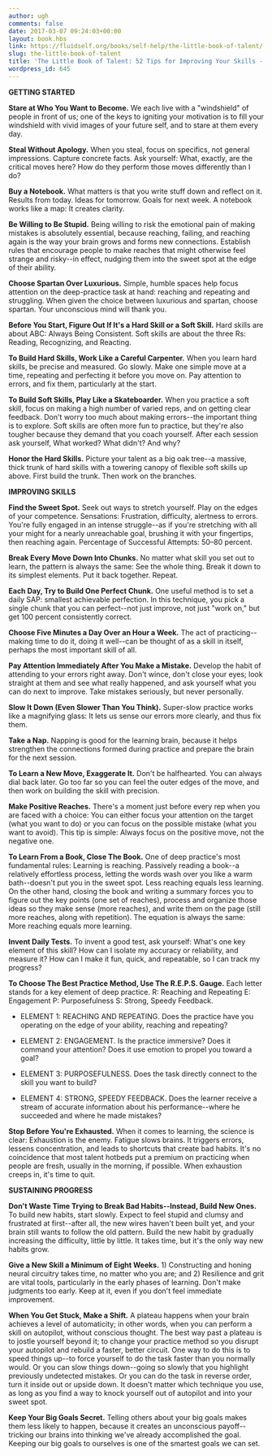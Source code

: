 ```yaml
---
author: ugh
comments: false
date: 2017-03-07 09:24:03+00:00
layout: book.hbs
link: https://fluidself.org/books/self-help/the-little-book-of-talent/
slug: the-little-book-of-talent
title: 'The Little Book of Talent: 52 Tips for Improving Your Skills - by Daniel Coyle'
wordpress_id: 645
---
```


**GETTING STARTED**

**Stare at Who You Want to Become.** We each live with a "windshield" of people in front of us; one of the keys to igniting your motivation is to fill your windshield with vivid images of your future self, and to stare at them every day.

**Steal Without Apology.** When you steal, focus on specifics, not general impressions. Capture concrete facts. Ask yourself: What, exactly, are the critical moves here? How do they perform those moves differently than I do?

**Buy a Notebook.** What matters is that you write stuff down and reflect on it. Results from today. Ideas for tomorrow. Goals for next week. A notebook works like a map: It creates clarity.

**Be Willing to Be Stupid.** Being willing to risk the emotional pain of making mistakes is absolutely essential, because reaching, failing, and reaching again is the way your brain grows and forms new connections. Establish rules that encourage people to make reaches that might otherwise feel strange and risky--in effect, nudging them into the sweet spot at the edge of their ability.

**Choose Spartan Over Luxurious.** Simple, humble spaces help focus attention on the deep-practice task at hand: reaching and repeating and struggling. When given the choice between luxurious and spartan, choose spartan. Your unconscious mind will thank you.

**Before You Start, Figure Out If It's a Hard Skill or a Soft Skill.** Hard skills are about ABC: Always Being Consistent. Soft skills are about the three Rs: Reading, Recognizing, and Reacting.

**To Build Hard Skills, Work Like a Careful Carpenter.** When you learn hard skills, be precise and measured. Go slowly. Make one simple move at a time, repeating and perfecting it before you move on. Pay attention to errors, and fix them, particularly at the start.

**To Build Soft Skills, Play Like a Skateboarder.** When you practice a soft skill, focus on making a high number of varied reps, and on getting clear feedback. Don't worry too much about making errors--the important thing is to explore. Soft skills are often more fun to practice, but they're also tougher because they demand that you coach yourself. After each session ask yourself, What worked? What didn't? And why?

**Honor the Hard Skills.** Picture your talent as a big oak tree--a massive, thick trunk of hard skills with a towering canopy of flexible soft skills up above. First build the trunk. Then work on the branches.

**IMPROVING SKILLS**

**Find the Sweet Spot.** Seek out ways to stretch yourself. Play on the edges of your competence. Sensations: Frustration, difficulty, alertness to errors. You're fully engaged in an intense struggle--as if you're stretching with all your might for a nearly unreachable goal, brushing it with your fingertips, then reaching again. Percentage of Successful Attempts: 50–80 percent.

**Break Every Move Down Into Chunks.** No matter what skill you set out to learn, the pattern is always the same: See the whole thing. Break it down to its simplest elements. Put it back together. Repeat.

**Each Day, Try to Build One Perfect Chunk.** One useful method is to set a daily SAP: smallest achievable perfection. In this technique, you pick a single chunk that you can perfect--not just improve, not just "work on," but get 100 percent consistently correct.

**Choose Five Minutes a Day Over an Hour a Week.** The act of practicing--making time to do it, doing it well--can be thought of as a skill in itself, perhaps the most important skill of all.

**Pay Attention Immediately After You Make a Mistake.** Develop the habit of attending to your errors right away. Don't wince, don't close your eyes; look straight at them and see what really happened, and ask yourself what you can do next to improve. Take mistakes seriously, but never personally.

**Slow It Down (Even Slower Than You Think).** Super-slow practice works like a magnifying glass: It lets us sense our errors more clearly, and thus fix them.

**Take a Nap.** Napping is good for the learning brain, because it helps strengthen the connections formed during practice and prepare the brain for the next session.

**To Learn a New Move, Exaggerate It.** Don't be halfhearted. You can always dial back later. Go too far so you can feel the outer edges of the move, and then work on building the skill with precision.

**Make Positive Reaches.** There's a moment just before every rep when you are faced with a choice: You can either focus your attention on the target (what you want to do) or you can focus on the possible mistake (what you want to avoid). This tip is simple: Always focus on the positive move, not the negative one.

**To Learn From a Book, Close The Book.** One of deep practice's most fundamental rules: Learning is reaching. Passively reading a book--a relatively effortless process, letting the words wash over you like a warm bath--doesn't put you in the sweet spot. Less reaching equals less learning. On the other hand, closing the book and writing a summary forces you to figure out the key points (one set of reaches), process and organize those ideas so they make sense (more reaches), and write them on the page (still more reaches, along with repetition). The equation is always the same: More reaching equals more learning.

**Invent Daily Tests.** To invent a good test, ask yourself: What's one key element of this skill? How can I isolate my accuracy or reliability, and measure it? How can I make it fun, quick, and repeatable, so I can track my progress?

**To Choose The Best Practice Method, Use The R.E.P.S. Gauge.** Each letter stands for a key element of deep practice. R: Reaching and Repeating E: Engagement P: Purposefulness S: Strong, Speedy Feedback.

- ELEMENT 1: REACHING AND REPEATING. Does the practice have you operating on the edge of your ability, reaching and repeating?

- ELEMENT 2: ENGAGEMENT. Is the practice immersive? Does it command your attention? Does it use emotion to propel you toward a goal?

- ELEMENT 3: PURPOSEFULNESS. Does the task directly connect to the skill you want to build?

- ELEMENT 4: STRONG, SPEEDY FEEDBACK. Does the learner receive a stream of accurate information about his performance--where he succeeded and where he made mistakes?

**Stop Before You're Exhausted.** When it comes to learning, the science is clear: Exhaustion is the enemy. Fatigue slows brains. It triggers errors, lessens concentration, and leads to shortcuts that create bad habits. It's no coincidence that most talent hotbeds put a premium on practicing when people are fresh, usually in the morning, if possible. When exhaustion creeps in, it's time to quit.

**SUSTAINING PROGRESS**

**Don't Waste Time Trying to Break Bad Habits--Instead, Build New Ones.** To build new habits, start slowly. Expect to feel stupid and clumsy and frustrated at first--after all, the new wires haven't been built yet, and your brain still wants to follow the old pattern. Build the new habit by gradually increasing the difficulty, little by little. It takes time, but it's the only way new habits grow.

**Give a New Skill a Minimum of Eight Weeks.** 1) Constructing and honing neural circuitry takes time, no matter who you are; and 2) Resilience and grit are vital tools, particularly in the early phases of learning. Don't make judgments too early. Keep at it, even if you don't feel immediate improvement.

**When You Get Stuck, Make a Shift.** A plateau happens when your brain achieves a level of automaticity; in other words, when you can perform a skill on autopilot, without conscious thought. The best way past a plateau is to jostle yourself beyond it; to change your practice method so you disrupt your autopilot and rebuild a faster, better circuit. One way to do this is to speed things up--to force yourself to do the task faster than you normally would. Or you can slow things down--going so slowly that you highlight previously undetected mistakes. Or you can do the task in reverse order, turn it inside out or upside down. It doesn't matter which technique you use, as long as you find a way to knock yourself out of autopilot and into your sweet spot.

**Keep Your Big Goals Secret.** Telling others about your big goals makes them less likely to happen, because it creates an unconscious payoff--tricking our brains into thinking we've already accomplished the goal. Keeping our big goals to ourselves is one of the smartest goals we can set.
